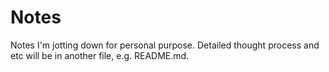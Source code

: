 # Notes

Notes I'm jotting down for personal purpose. Detailed thought process and etc will be in another file, e.g. README.md.
